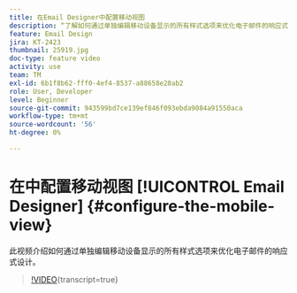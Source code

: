 ```yaml
---
title: 在Email Designer中配置移动视图
description: “了解如何通过单独编辑移动设备显示的所有样式选项来优化电子邮件的响应式设计。”
feature: Email Design
jira: KT-2423
thumbnail: 25919.jpg
doc-type: feature video
activity: use
team: TM
exl-id: 6b1f8b62-fff0-4ef4-8537-a88658e28ab2
role: User, Developer
level: Beginner
source-git-commit: 943599bd7ce139ef846f093ebda9084a91550aca
workflow-type: tm+mt
source-wordcount: '56'
ht-degree: 0%

---
```


# 在中配置移动视图 [!UICONTROL Email Designer] {#configure-the-mobile-view}

此视频介绍如何通过单独编辑移动设备显示的所有样式选项来优化电子邮件的响应式设计。

>[!VIDEO](https://video.tv.adobe.com/v/25919?learn=on){transcript=true}

